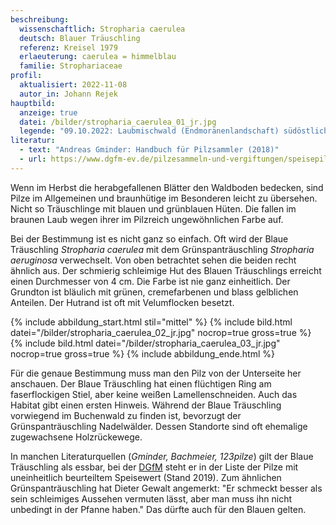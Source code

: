 ```yaml
---
beschreibung:
  wissenschaftlich: Stropharia caerulea
  deutsch: Blauer Träuschling
  referenz: Kreisel 1979
  erlaeuterung: caerulea = himmelblau
  familie: Strophariaceae
profil:
  aktualisiert: 2022-11-08
  autor_in: Johann Rejek
hauptbild:
  anzeige: true
  datei: /bilder/stropharia_caerulea_01_jr.jpg
  legende: "09.10.2022: Laubmischwald (Endmoränenlandschaft) südöstlich von München"
literatur:
  - text: "Andreas Gminder: Handbuch für Pilzsammler (2018)"
  - url: https://www.dgfm-ev.de/pilzesammeln-und-vergiftungen/speisepilze?name=Pilze-uneinheitl-beurt-Speisewert-20190620.pdf&reattachment=047265223d08c00f624683dfc8513f1f
---
```

Wenn im Herbst die herabgefallenen Blätter den Waldboden bedecken, sind Pilze im Allgemeinen und braunhütige im Besonderen leicht zu übersehen. Nicht so Träuschlinge mit blauen und grünblauen Hüten. Die fallen im braunen Laub wegen ihrer im Pilzreich ungewöhnlichen Farbe auf.

Bei der Bestimmung ist es nicht ganz so einfach. Oft wird der Blaue Träuschling *Stropharia caerulea* mit dem Grünspanträuschling *Stropharia aeruginosa* verwechselt. Von oben betrachtet sehen die beiden recht ähnlich aus. Der schmierig schleimige Hut des Blauen Träuschlings erreicht einen Durchmesser von 4 cm. Die Farbe ist nie ganz einheitlich. Der Grundton ist bläulich mit grünen, cremefarbenen und blass gelblichen Anteilen. Der Hutrand ist oft mit Velumflocken besetzt.

{% include abbildung_start.html stil="mittel" %}
{% include bild.html datei="/bilder/stropharia_caerulea_02_jr.jpg" nocrop=true gross=true %}
{% include bild.html datei="/bilder/stropharia_caerulea_03_jr.jpg" nocrop=true gross=true %}
{% include abbildung_ende.html %}

Für die genaue Bestimmung muss man den Pilz von der Unterseite her anschauen. Der Blaue Träuschling hat einen flüchtigen Ring am faserflockigen Stiel, aber keine weißen Lamellenschneiden. Auch das Habitat gibt einen ersten Hinweis. Während der Blaue Träuschling vorwiegend im Buchenwald zu finden ist, bevorzugt der Grünspanträuschling Nadelwälder. Dessen Standorte sind oft ehemalige zugewachsene Holzrückewege.

In manchen Literaturquellen (*Gminder, Bachmeier, 123pilze*) gilt der Blaue Träuschling als essbar, bei der [DGfM](DGfM "Glossar") steht er in der Liste der Pilze mit uneinheitlich beurteiltem Speisewert (Stand 2019). Zum ähnlichen Grünspanträuschling hat Dieter Gewalt angemerkt: "Er schmeckt besser als sein schleimiges Aussehen vermuten lässt, aber man muss ihn nicht unbedingt in der Pfanne haben." Das dürfte auch für den Blauen gelten.
